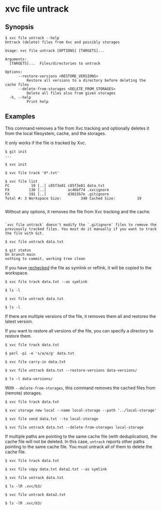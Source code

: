 # xvc file untrack

## Synopsis

```console
$ xvc file untrack --help
Untrack (delete) files from Xvc and possibly storages

Usage: xvc file untrack [OPTIONS] [TARGETS]...

Arguments:
  [TARGETS]...  Files/directories to untrack

Options:
      --restore-versions <RESTORE_VERSIONS>
          Restore all versions to a directory before deleting the cache files
      --delete-from-storages <DELETE_FROM_STORAGES>
          Delete all files also from given storages
  -h, --help
          Print help

```


## Examples

This command removes a file from Xvc tracking and optionally deletes it from the local filesystem, cache, and the storages.

It only works if the file is tracked by Xvc.

```console
$ git init
...

$ xvc init

$ xvc file track 'd*.txt'

$ xvc file list
FC          19 [..] c85f3e81 c85f3e81 data.txt
FX         130 [..]          ac46bf74 .xvcignore
FX         191 [..]          d3815b7e .gitignore
Total #: 3 Workspace Size:         340 Cached Size:          19


```

Without any options, it removes the file from Xvc tracking and the cache.

```admonition warning

`xvc file untrack` doesn't modify the `.gitignore` files to remove the previously tracked files. You must do it manually if you want to track the file with Git.

```

```console
$ xvc file untrack data.txt

$ git status
On branch main
nothing to commit, working tree clean

```

If you have [rechecked](/concepts/recheck.md) the file as symlink or reflink, it will be copied to the workspace.

```console
$ xvc file track data.txt --as symlink

$ ls -l

$ xvc file untrack data.txt

$ ls -l
```

If there are multiple versions of the file, it removes them all and restores the latest version.

If you want to restore all versions of the file, you can specify a directory to restore them.

```console
$ xvc file track data.txt

$ perl -pi -e 's/a/e/g' data.txt

$ xvc file carry-in data.txt

$ xvc file untrack data.txt --restore-versions data-versions/

$ ls -l data-versions/
```

With `--delete-from-storages`, this command removes the cached files from (remote) storages.

```console
$ xvc file track data.txt

$ xvc storage new local --name local-storage --path '../local-storage'

$ xvc file send data.txt --to local-storage

$ xvc file untrack data.txt --delete-from-storages local-storage
```

If multiple paths are pointing to the same cache file (with deduplication), the cache file will not be
deleted. In this case, `untrack` reports other paths pointing to the same cache file. You must untrack all of them to
delete the cache file.

```console
$ xvc file track data.txt

$ xvc file copy data.txt data2.txt --as symlink

$ xvc file untrack data.txt

$ ls -lR .xvc/b3/

$ xvc file untrack data2.txt

$ ls -lR .xvc/b3/
```
